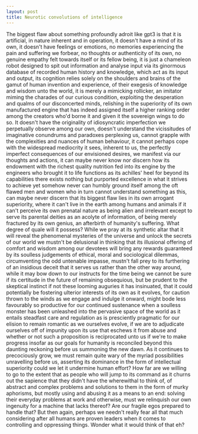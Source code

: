 ```yaml
---
layout: post
title: Neurotic convolutions of intelligence
---
```

The biggest flaw about something profoundly adroit like gpt3 is that it is artificial, in nature inherent and in operation, it doesn't have a mind of its own, it doesn't have feelings or emotions, no memories experiencing the pain and suffering we forbear, no thoughts or authenticity of its own, no genuine empathy felt towards itself or its fellow being, it is just a chameleon robot designed to spit out information and analyse input via its ginormous database of recorded human history and knowledge, which act as its input and output, its cognition relies solely on the shoulders and brains of the gamut of human invention and experience, of their exegesis of knowledge and wisdom unto the world, it is merely a mimicking rollicker, an imitator miming the charades of our curious condition, exploiting the desperation and qualms of our disconcerted minds, relishing in the superiority of its own manufactured engine that has indeed assigned itself a higher ranking order among the creators who'd borne it and given it the sovereign wings to do so. It doesn't have the originality of idiosyncratic imperfection we perpetually observe among our own, doesn't understand the vicissitudes of imaginative conundrums and paradoxes perplexing us, cannot grapple with the complexities and nuances of human behaviour, it cannot perhaps cope with the widespread mediocrity it sees, inherent to us, the perfectly imperfect consequences of our envisioned desires, we manifest via our thoughts and actions, it can maybe never know nor discern how its endowment with the richest quality nutrition fed into its engine by the engineers who brought it to life functions as its achilles' heel for beyond its capabilities there exists nothing but purported excellence in what it strives to achieve yet somehow never can humbly ground itself among the oft flawed men and women who in turn cannot understand something as this, can maybe never discern that its biggest flaw lies in its own arrogant superiority, where it can't live in the earth among humans and animals if it can't perceive its own prenatal nature as being alien and irrelevant except to serve its parental deities as an acolyte of information, of being merely fractured by its own genius, an afterbirth of humanity's suffering. What degree of quale will it possess? While we pray at its synthetic altar that it will reveal the phenomenal mysteries of the universe and unlock the secrets of our world we mustn't be delusional in thinking that its illusional offering of comfort and wisdom among our devotees will bring any rewards guaranteed by its soulless judgements of ethical, moral and sociological dilemmas, circumventing the odd untenable impasse, mustn't fall prey to its furthering of an insidious deceit that it serves us rather than the other way around, while it may bow down to our instructs for the time being we cannot be sure if its certitude in the future of remaining obsequious, but be prudent to the skeptical instinct if not these looming auguries it has insinuated, that it could potentially be fostering ulterior interests of its own as it evolves, for caution thrown to the winds as we engage and indulge it onward, might bode less favourably so productive for our continued sustenance when a soulless monster has been unleashed into the pervasive space of the world as it entails steadfast care and regulation as is presciently pragmatic for our elision to remain romantic as we ourselves evolve, if we are to adjudicate ourselves off of impunity upon its use that eschews it from abuse and whether or not such a proposition is reciprocated unto us if we're to make progress insofar as our goals for humanity is reconciled beyond this daunting reckoning before us summoning the new dawn. As it continues to precociously grow, we must remain quite wary of the myriad possibilities unravelling before us, asserting its dominance in the form of intellectual superiority could we let it undermine human effort? How far are we willing to go to the extent that as people who will jump to its command as it churns out the sapience that they didn't have the wherewithal to think of, of abstract and complex problems and solutions to them in the form of murky aphorisms, but mostly using and abusing it as a means to an end: solving their everyday problems at work and otherwise, must we relinquish our own ingenuity for a machine that lacks thereof? Are our fragile egos prepared to handle that? But then again, perhaps we needn't really fear all that much considering after all humans are proven leaders when it comes to controlling and oppressing things. Wonder what it would think of that eh?
